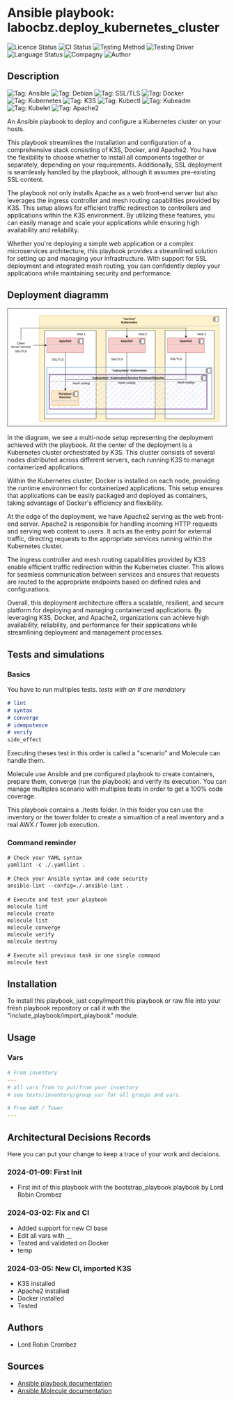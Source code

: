# Ansible playbook: labocbz.deploy_kubernetes_cluster

![Licence Status](https://img.shields.io/badge/licence-MIT-brightgreen)
![CI Status](https://img.shields.io/badge/CI-success-brightgreen)
![Testing Method](https://img.shields.io/badge/Testing%20Method-Ansible%20Molecule-blueviolet)
![Testing Driver](https://img.shields.io/badge/Testing%20Driver-docker-blueviolet)
![Language Status](https://img.shields.io/badge/language-Ansible-red)
![Compagny](https://img.shields.io/badge/Compagny-Labo--CBZ-blue)
![Author](https://img.shields.io/badge/Author-Lord%20Robin%20Crombez-blue)

## Description

![Tag: Ansible](https://img.shields.io/badge/Tech-Ansible-orange)
![Tag: Debian](https://img.shields.io/badge/Tech-Debian-orange)
![Tag: SSL/TLS](https://img.shields.io/badge/Tech-SSL%2FTLS-orange)
![Tag: Docker](https://img.shields.io/badge/Tech-Docker-orange)
![Tag: Kubernetes](https://img.shields.io/badge/Tech-Kubernetes-orange)
![Tag: K3S](https://img.shields.io/badge/Tech-K3S-orange)
![Tag: Kubectl](https://img.shields.io/badge/Tech-Kubectl-orange)
![Tag: Kubeadm](https://img.shields.io/badge/Tech-Kubeadm-orange)
![Tag: Kubelet](https://img.shields.io/badge/Tech-Kubelet-orange)
![Tag: Apache2](https://img.shields.io/badge/Tech-Apache2-orange)

An Ansible playbook to deploy and configure a Kubernetes cluster on your hosts.


This playbook streamlines the installation and configuration of a comprehensive stack consisting of K3S, Docker, and Apache2. You have the flexibility to choose whether to install all components together or separately, depending on your requirements. Additionally, SSL deployment is seamlessly handled by the playbook, although it assumes pre-existing SSL content.

The playbook not only installs Apache as a web front-end server but also leverages the ingress controller and mesh routing capabilities provided by K3S. This setup allows for efficient traffic redirection to controllers and applications within the K3S environment. By utilizing these features, you can easily manage and scale your applications while ensuring high availability and reliability.

Whether you're deploying a simple web application or a complex microservices architecture, this playbook provides a streamlined solution for setting up and managing your infrastructure. With support for SSL deployment and integrated mesh routing, you can confidently deploy your applications while maintaining security and performance.

## Deployment diagramm

![Ansible-Playbook-Labocbz-Deploy-Kubernetes-Cluster](./assets/Ansible-Playbook-Labocbz-Deploy-Kubernetes-Cluster.drawio.svg)

In the diagram, we see a multi-node setup representing the deployment achieved with the playbook. At the center of the deployment is a Kubernetes cluster orchestrated by K3S. This cluster consists of several nodes distributed across different servers, each running K3S to manage containerized applications.

Within the Kubernetes cluster, Docker is installed on each node, providing the runtime environment for containerized applications. This setup ensures that applications can be easily packaged and deployed as containers, taking advantage of Docker's efficiency and flexibility.

At the edge of the deployment, we have Apache2 serving as the web front-end server. Apache2 is responsible for handling incoming HTTP requests and serving web content to users. It acts as the entry point for external traffic, directing requests to the appropriate services running within the Kubernetes cluster.

The ingress controller and mesh routing capabilities provided by K3S enable efficient traffic redirection within the Kubernetes cluster. This allows for seamless communication between services and ensures that requests are routed to the appropriate endpoints based on defined rules and configurations.

Overall, this deployment architecture offers a scalable, resilient, and secure platform for deploying and managing containerized applications. By leveraging K3S, Docker, and Apache2, organizations can achieve high availability, reliability, and performance for their applications while streamlining deployment and management processes.

## Tests and simulations

### Basics

You have to run multiples tests. *tests with an # are mandatory*

```MARKDOWN
# lint
# syntax
# converge
# idempotence
# verify
side_effect
```

Executing theses test in this order is called a "scenario" and Molecule can handle them.

Molecule use Ansible and pre configured playbook to create containers, prepare them, converge (run the playbook) and verify its execution.
You can manage multiples scenario with multiples tests in order to get a 100% code coverage.

This playbook contains a ./tests folder. In this folder you can use the inventory or the tower folder to create a simualtion of a real inventory and a real AWX / Tower job execution.

### Command reminder

```SHELL
# Check your YAML syntax
yamllint -c ./.yamllint .

# Check your Ansible syntax and code security
ansible-lint --config=./.ansible-lint .

# Execute and test your playbook
molecule lint
molecule create
molecule list
molecule converge
molecule verify
molecule destroy

# Execute all previous task in one single command
molecule test
```

## Installation

To install this playbook, just copy/import this playbook or raw file into your fresh playbook repository or call it with the "include_playbook/import_playbook" module.

## Usage

### Vars

```YAML
# From inventory
---
# all vars from to put/from your inventory
# see tests/inventory/group_var for all groups and vars.
```

```YAML
# From AWX / Tower
---

```

## Architectural Decisions Records

Here you can put your change to keep a trace of your work and decisions.

### 2024-01-09: First Init

* First init of this playbook with the bootstrap_playbook playbook by Lord Robin Crombez

### 2024-03-02: Fix and CI

* Added support for new CI base
* Edit all vars with __
* Tested and validated on Docker
* temp

### 2024-03-05: New CI, imported K3S

* K3S installed
* Apache2 installed
* Docker installed
* Tested

## Authors

* Lord Robin Crombez

## Sources

* [Ansible playbook documentation](https://docs.ansible.com/ansible/latest/playbook_guide/playbooks_reuse_playbooks.html)
* [Ansible Molecule documentation](https://molecule.readthedocs.io/)
